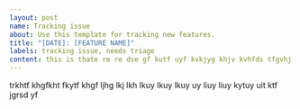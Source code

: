 ```yaml
---
layout: post
name: Tracking issue
about: Use this template for tracking new features.
title: "[DATE]: [FEATURE NAME]"
labels: tracking issue, needs triage
content: this is thate re re dse gf kutf uyf kvkjyg khjv kvhfds tfgvhj kjhg 
---
```


trkhtf khgfkht fkytf khgf ljhg lkj lkh lkuy lkuy lkuy uy liuy liuy kytuy uit ktf jgrsd yf 
